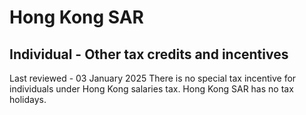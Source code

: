 # Hong Kong SAR
## Individual - Other tax credits and incentives
Last reviewed - 03 January 2025
There is no special tax incentive for individuals under Hong Kong salaries tax. Hong Kong SAR has no tax holidays.
